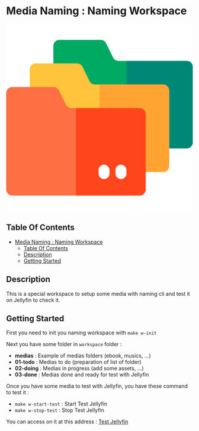 # Media Naming : Naming Workspace

![Icon](../icon.png)

## Table Of Contents

- [Media Naming : Naming Workspace](#media-naming--naming-workspace)
  - [Table Of Contents](#table-of-contents)
  - [Description](#description)
  - [Getting Started](#getting-started)

## Description

This is a special workspace to setup some media with naming cli and test it on Jellyfin to check it.

## Getting Started

First you need to init you naming workspace with `make w-init`

Next you have some folder in `workspace` folder :

- **medias** : Example of medias folders (ebook, musics, ...)
- **01-todo** : Medias to do (preparation of list of folder)
- **02-doing** : Medias in progress (add some assets, ...)
- **03-done** : Medias done and ready for test with Jellyfin

Once you have some media to test with Jellyfin, you have these command to test it :

- `make w-start-test` : Start Test Jellyfin
- `make w-stop-test` : Stop Test Jellyfin

You can access on it at this address : [Test Jellyfin](http://localhost:8097)
